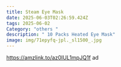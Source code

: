 ```yaml
---
title: Steam Eye Mask
date: 2025-06-03T02:26:59.424Z
tags: 2025-06-02
Category: "others "
description: " 10 Packs Heated Eye Mask"
image: img/71epyfq-jpl._sl1500_.jpg
---
```

https://amzlink.to/az0IUL1mpJQ1f  ad